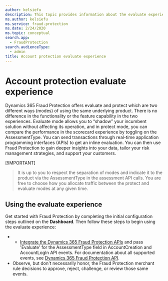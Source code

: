 ```yaml
---
author: kelsiefu
description: This topic provides information about the evaluate experience in Microsoft Dynamics 365 Fraud Protection.
ms.author: kelsiefu
ms.service: fraud-protection
ms.date: 2/24/2020
ms.topic: conceptual
search.app: 
  - FraudProtection
search.audienceType:
  - admin
title: Account protection evaluate experience
---
```


# Account protection evaluate experience

Dynamics 365 Fraud Protection offers evaluate and protect which are two different ways (modes) of using the same underlying product. There is no difference in the functionality or the feature capability in the two experiences. Evaluate mode allows you to “shadow” your incumbent solution without affecting its operation, and in protect mode, you can compare the performance in the scorecard experience by toggling on the AssessmentType. You can send transactions through real-time application programming interfaces (APIs) to get an inline evaluation. You can then use Fraud Protection to gain deeper insights into your data, tailor your risk management strategies, and support your customers.

[!IMPORTANT]
> It is up to you to respect the separation of modes and indicate it to the product via the AssessmentType in the assessment API calls. You are free to choose how you allocate traffic between the protect and evaluate modes at any given time.

## Using the evaluate experience

Get started with Fraud Protection by completing the initial configuration steps outlined on the **Dashboard**. Then follow these steps to begin using the evaluate experience:

- - [Integrate the Dynamics 365 Fraud Protection APIs](integrate-real-time-api.md) and pass 'Evaluate' for the AssessmentType field in AccountCreation and AccountLogIn API events. For documentation about all supported events, see <a href="https://go.microsoft.com/fwlink/?linkid=2084942" target="_blank">Dynamics 365 Fraud Protection API</a>.
- Observe, but don't necessarily honor, the Fraud Protection merchant rule decisions to approve, reject, challenge, or review those same events.

